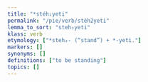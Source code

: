 ```yaml
---
title: "*stéh₂yeti"
permalink: "/pie/verb/stéh2yeti"
lemma_to_sort: "steh₂yeti"
klass: verb
etymology: ["*steh₂- (“stand”) +‎ *-yeti."]
markers: []
synonyms: []
definitions: ["to be standing"]
topics: []
---
```

